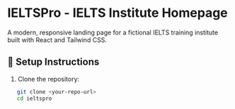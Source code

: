 # IELTSPro - IELTS Institute Homepage

A modern, responsive landing page for a fictional IELTS training institute built with React and Tailwind CSS.

## 🚀 Setup Instructions

1. Clone the repository:
```bash
   git clone <your-repo-url>
   cd ieltspro